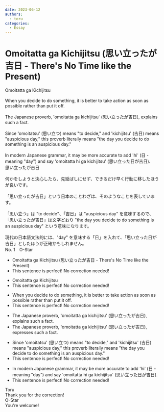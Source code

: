 ```yaml
---
date: 2023-06-12
authors:
  - toru
categories:
  - Essay
---
```


<h1 id="subject_show">Omoitatta ga Kichijitsu (思い立ったが吉日 - There's No Time like the Present)</h1>
<div class="date" hidden>Jun 12, 2023 19:59</div>
<div id="post"><div id="body_show_ori">
Omoitatta ga Kichijitsu<br/><br/>When you decide to do something, it is better to take action as soon as possible rather than put it off.<br/><br/>The Japanese proverb, 'omoitatta ga kichijitsu' (思い立ったが吉日), explains such a fact.<br/><br/>Since 'omoitatsu' (思い立つ) means "to decide," and 'kichijitsu' (吉日) means "auspicious day," this proverb literally means "the day you decide to do something is an auspicious day."<br/><br/>In modern Japanese grammar, it may be more accurate to add 'hi' (日 - meaning "day") and say 'omoitatta hi ga kichijitsu' (思い立った日が吉日).
</div></div>

<!-- more -->

<div id="post_ja"><div id="body_show_mo">
思い立ったが吉日<br/><br/>何かをしようと決心したら、先延ばしにせず、できるだけ早く行動に移したほうが良いです。<br/><br/>「思い立ったが吉日」という日本のことわざは、そのようなことを表しています。<br/><br/>「思い立つ」は "to decide"、「吉日」は "auspicious day" を意味するので、「思い立ったが吉日」は文字どおり "the day you decide to do something is an auspicious day" という意味になります。<br/><br/>現代の日本語文法的には、"day" を意味する「日」を入れて、「思い立った日が吉日」としたほうが正確かもしれません。
</div></div>
<div id="block"><div class="first_name"> No. 1　<span class="just_name">O-Star</span></div><div id="block2">
<ul class="correction_field">
<li class="incorrect">Omoitatta ga Kichijitsu (思い立ったが吉日 - There's No Time like the Present)</li>
<li class="corrected perfect">This sentence is perfect! No correction needed!</li>
</ul>
<ul class="correction_field">
<li class="incorrect">Omoitatta ga Kichijitsu</li>
<li class="corrected perfect">This sentence is perfect! No correction needed!</li>
</ul>
<ul class="correction_field">
<li class="incorrect">When you decide to do something, it is better to take action as soon as possible rather than put it off.</li>
<li class="corrected perfect">This sentence is perfect! No correction needed!</li>
</ul>
<ul class="correction_field">
<li class="incorrect">The Japanese proverb, 'omoitatta ga kichijitsu' (思い立ったが吉日), explains such a fact.</li>
<li class="corrected correct">
The Japanese proverb, 'omoitatta ga kichijitsu' (思い立ったが吉日), <span class="f_bold">expresses</span> such a fact.
</li>
</ul>
<ul class="correction_field">
<li class="incorrect">Since 'omoitatsu' (思い立つ) means "to decide," and 'kichijitsu' (吉日) means "auspicious day," this proverb literally means "the day you decide to do something is an auspicious day."</li>
<li class="corrected perfect">This sentence is perfect! No correction needed!</li>
</ul>
<ul class="correction_field">
<li class="incorrect">In modern Japanese grammar, it may be more accurate to add 'hi' (日 - meaning "day") and say 'omoitatta hi ga kichijitsu' (思い立った日が吉日).</li>
<li class="corrected perfect">This sentence is perfect! No correction needed!</li>
</ul>
</div><div class="name"><span class="just_name">Toru</span><br>
Thank you for the correction!
</div>
<div class="name"><span class="just_name">O-Star</span><br>
You're welcome!
</div>
</div>
